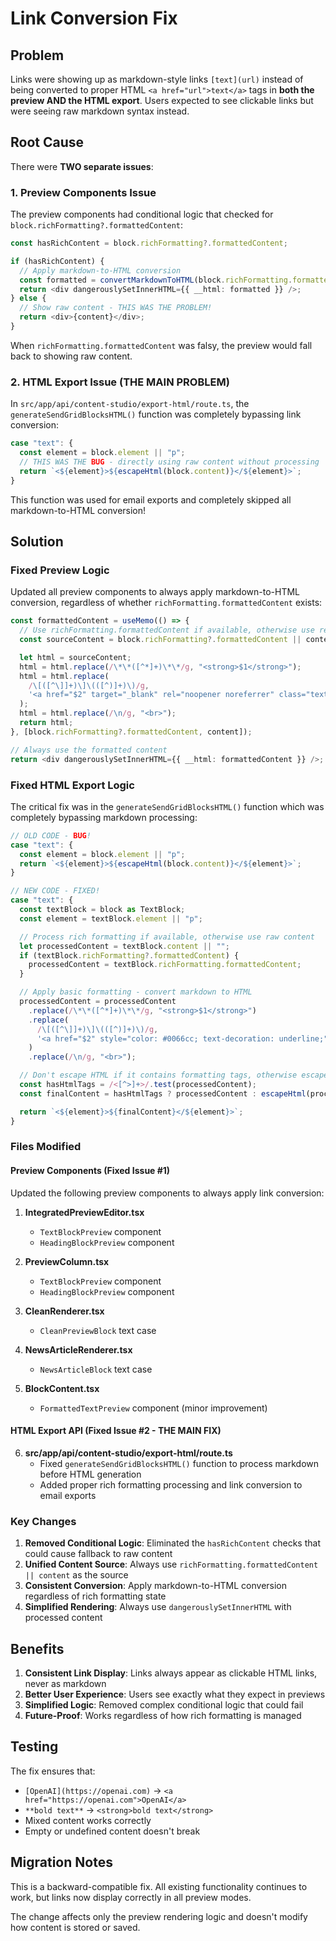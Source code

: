 # Link Conversion Fix

## Problem

Links were showing up as markdown-style links `[text](url)` instead of being converted to proper HTML `<a href="url">text</a>` tags in **both the preview AND the HTML export**. Users expected to see clickable links but were seeing raw markdown syntax instead.

## Root Cause

There were **TWO separate issues**:

### 1. Preview Components Issue

The preview components had conditional logic that checked for `block.richFormatting?.formattedContent`:

```typescript
const hasRichContent = block.richFormatting?.formattedContent;

if (hasRichContent) {
  // Apply markdown-to-HTML conversion
  const formatted = convertMarkdownToHTML(block.richFormatting.formattedContent);
  return <div dangerouslySetInnerHTML={{ __html: formatted }} />;
} else {
  // Show raw content - THIS WAS THE PROBLEM!
  return <div>{content}</div>;
}
```

When `richFormatting.formattedContent` was falsy, the preview would fall back to showing raw content.

### 2. HTML Export Issue (THE MAIN PROBLEM)

In `src/app/api/content-studio/export-html/route.ts`, the `generateSendGridBlocksHTML()` function was completely bypassing link conversion:

```typescript
case "text": {
  const element = block.element || "p";
  // THIS WAS THE BUG - directly using raw content without processing
  return `<${element}>${escapeHtml(block.content)}</${element}>`;
}
```

This function was used for email exports and completely skipped all markdown-to-HTML conversion!

## Solution

### Fixed Preview Logic

Updated all preview components to always apply markdown-to-HTML conversion, regardless of whether `richFormatting.formattedContent` exists:

```typescript
const formattedContent = useMemo(() => {
  // Use richFormatting.formattedContent if available, otherwise use regular content
  const sourceContent = block.richFormatting?.formattedContent || content;

  let html = sourceContent;
  html = html.replace(/\*\*([^*]+)\*\*/g, "<strong>$1</strong>");
  html = html.replace(
    /\[([^\]]+)\]\(([^)]+)\)/g,
    '<a href="$2" target="_blank" rel="noopener noreferrer" class="text-blue-600 hover:text-blue-800 underline">$1</a>'
  );
  html = html.replace(/\n/g, "<br>");
  return html;
}, [block.richFormatting?.formattedContent, content]);

// Always use the formatted content
return <div dangerouslySetInnerHTML={{ __html: formattedContent }} />;
```

### Fixed HTML Export Logic

The critical fix was in the `generateSendGridBlocksHTML()` function which was completely bypassing markdown processing:

```typescript
// OLD CODE - BUG!
case "text": {
  const element = block.element || "p";
  return `<${element}>${escapeHtml(block.content)}</${element}>`;
}

// NEW CODE - FIXED!
case "text": {
  const textBlock = block as TextBlock;
  const element = textBlock.element || "p";

  // Process rich formatting if available, otherwise use raw content
  let processedContent = textBlock.content || "";
  if (textBlock.richFormatting?.formattedContent) {
    processedContent = textBlock.richFormatting.formattedContent;
  }

  // Apply basic formatting - convert markdown to HTML
  processedContent = processedContent
    .replace(/\*\*([^*]+)\*\*/g, "<strong>$1</strong>")
    .replace(
      /\[([^\]]+)\]\(([^)]+)\)/g,
      '<a href="$2" style="color: #0066cc; text-decoration: underline;">$1</a>'
    )
    .replace(/\n/g, "<br>");

  // Don't escape HTML if it contains formatting tags, otherwise escape it
  const hasHtmlTags = /<[^>]+>/.test(processedContent);
  const finalContent = hasHtmlTags ? processedContent : escapeHtml(processedContent);

  return `<${element}>${finalContent}</${element}>`;
}
```

### Files Modified

#### Preview Components (Fixed Issue #1)

Updated the following preview components to always apply link conversion:

1. **IntegratedPreviewEditor.tsx**

   - `TextBlockPreview` component
   - `HeadingBlockPreview` component

2. **PreviewColumn.tsx**

   - `TextBlockPreview` component
   - `HeadingBlockPreview` component

3. **CleanRenderer.tsx**

   - `CleanPreviewBlock` text case

4. **NewsArticleRenderer.tsx**

   - `NewsArticleBlock` text case

5. **BlockContent.tsx**
   - `FormattedTextPreview` component (minor improvement)

#### HTML Export API (Fixed Issue #2 - THE MAIN FIX)

6. **src/app/api/content-studio/export-html/route.ts**
   - Fixed `generateSendGridBlocksHTML()` function to process markdown before HTML generation
   - Added proper rich formatting processing and link conversion to email exports

### Key Changes

1. **Removed Conditional Logic**: Eliminated the `hasRichContent` checks that could cause fallback to raw content
2. **Unified Content Source**: Always use `richFormatting.formattedContent || content` as the source
3. **Consistent Conversion**: Apply markdown-to-HTML conversion regardless of rich formatting state
4. **Simplified Rendering**: Always use `dangerouslySetInnerHTML` with processed content

## Benefits

1. **Consistent Link Display**: Links always appear as clickable HTML links, never as markdown
2. **Better User Experience**: Users see exactly what they expect in previews
3. **Simplified Logic**: Removed complex conditional logic that could fail
4. **Future-Proof**: Works regardless of how rich formatting is managed

## Testing

The fix ensures that:

- `[OpenAI](https://openai.com)` → `<a href="https://openai.com">OpenAI</a>`
- `**bold text**` → `<strong>bold text</strong>`
- Mixed content works correctly
- Empty or undefined content doesn't break

## Migration Notes

This is a backward-compatible fix. All existing functionality continues to work, but links now display correctly in all preview modes.

The change affects only the preview rendering logic and doesn't modify how content is stored or saved.
